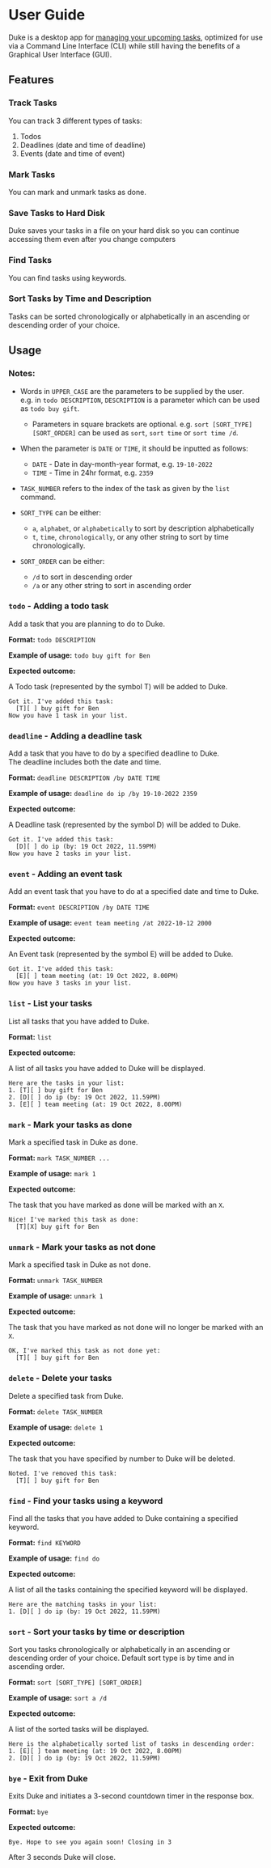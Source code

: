 # User Guide

Duke is a desktop app for <u>managing your upcoming tasks</u>, optimized for use via a Command Line Interface (CLI) while still having the benefits of a Graphical User Interface (GUI).

## Features

### Track Tasks

You can track 3 different types of tasks:
1. Todos
1. Deadlines (date and time of deadline)
1. Events (date and time of event)

### Mark Tasks

You can mark and unmark tasks as done.

### Save Tasks to Hard Disk 

Duke saves your tasks in a file on your hard disk so you can continue accessing them even after you change computers

### Find Tasks

You can find tasks using keywords.

### Sort Tasks by Time and Description

Tasks can be sorted chronologically or alphabetically in an ascending or descending order of your choice.

## Usage

### Notes:

* Words in `UPPER_CASE` are the parameters to be supplied by the user.<br>
  e.g. in `todo DESCRIPTION`, `DESCRIPTION` is a parameter which can be used as `todo buy gift`.

  * Parameters in square brackets are optional.
    e.g. `sort [SORT_TYPE] [SORT_ORDER]` can be used as `sort`, `sort time` or `sort time /d`.

* When the parameter is `DATE` or `TIME`, it should be inputted as follows:<br>
    * `DATE` - Date in day-month-year format, e.g. `19-10-2022`
    * `TIME` - Time in 24hr format, e.g. `2359`

* `TASK_NUMBER` refers to the index of the task as given by the `list` command.

* `SORT_TYPE` can be either:
  * `a`, `alphabet`, or `alphabetically` to sort by description alphabetically
  * `t`, `time`, `chronologically`, or any other string to sort by time chronologically.

* `SORT_ORDER` can be either:
  * `/d` to sort in descending order
  * `/a` or any other string to sort in ascending order

### `todo` - Adding a todo task

Add a task that you are planning to do to Duke.

**Format:** `todo DESCRIPTION`

**Example of usage:** `todo buy gift for Ben`

**Expected outcome:**

A Todo task (represented by the symbol T) will be added to Duke.

```
Got it. I've added this task:
  [T][ ] buy gift for Ben
Now you have 1 task in your list.
```

### `deadline` - Adding a deadline task

Add a task that you have to do by a specified deadline to Duke.<br>
The deadline includes both the date and time.

**Format:** `deadline DESCRIPTION /by DATE TIME`

**Example of usage:** `deadline do ip /by 19-10-2022 2359`

**Expected outcome:**

A Deadline task (represented by the symbol D) will be added to Duke.

```
Got it. I've added this task:
  [D][ ] do ip (by: 19 Oct 2022, 11.59PM)
Now you have 2 tasks in your list.
```

### `event` - Adding an event task

Add an event task that you have to do at a specified date and time to Duke.<br>

**Format:** `event DESCRIPTION /by DATE TIME`

**Example of usage:** `event team meeting /at 2022-10-12 2000`

**Expected outcome:**

An Event task (represented by the symbol E) will be added to Duke.

```
Got it. I've added this task:
  [E][ ] team meeting (at: 19 Oct 2022, 8.00PM)
Now you have 3 tasks in your list.
```

### `list` - List your tasks

List all tasks that you have added to Duke.

**Format:** `list`

**Expected outcome:**

A list of all tasks you have added to Duke will be displayed.

```
Here are the tasks in your list:
1. [T][ ] buy gift for Ben
2. [D][ ] do ip (by: 19 Oct 2022, 11.59PM)
3. [E][ ] team meeting (at: 19 Oct 2022, 8.00PM)
```

### `mark` - Mark your tasks as done

Mark a specified task in Duke as done.

**Format:** `mark TASK_NUMBER ...`

**Example of usage:** `mark 1`

**Expected outcome:**

The task that you have marked as done will be marked with an `X`.

```
Nice! I've marked this task as done:
  [T][X] buy gift for Ben
```

### `unmark` - Mark your tasks as not done

Mark a specified task in Duke as not done.

**Format:** `unmark TASK_NUMBER`

**Example of usage:** `unmark 1`

**Expected outcome:**

The task that you have marked as not done will no longer be marked with an `X`.

```
OK, I've marked this task as not done yet:
  [T][ ] buy gift for Ben
```

### `delete` - Delete your tasks

Delete a specified task from Duke.

**Format:** `delete TASK_NUMBER`

**Example of usage:** `delete 1`

**Expected outcome:**

The task that you have specified by number to Duke will be deleted.

```
Noted. I've removed this task:
  [T][ ] buy gift for Ben
```

### `find` - Find your tasks using a keyword

Find all the tasks that you have added to Duke containing a specified keyword.

**Format:** `find KEYWORD`

**Example of usage:** `find do`

**Expected outcome:**

A list of all the tasks containing the specified keyword will be displayed.

```
Here are the matching tasks in your list:
1. [D][ ] do ip (by: 19 Oct 2022, 11.59PM)
```

### `sort` - Sort your tasks by time or description

Sort you tasks chronologically or alphabetically in an ascending or descending order of your choice.
Default sort type is by time and in ascending order.

**Format:** `sort [SORT_TYPE] [SORT_ORDER]`

**Example of usage:** `sort a /d`

**Expected outcome:**

A list of the sorted tasks will be displayed.

```
Here is the alphabetically sorted list of tasks in descending order:
1. [E][ ] team meeting (at: 19 Oct 2022, 8.00PM)
2. [D][ ] do ip (by: 19 Oct 2022, 11.59PM)
```

### `bye` - Exit from Duke

Exits Duke and initiates a 3-second countdown timer in the response box.

**Format:** `bye`

**Expected outcome:**

```
Bye. Hope to see you again soon! Closing in 3
```

After 3 seconds Duke will close.